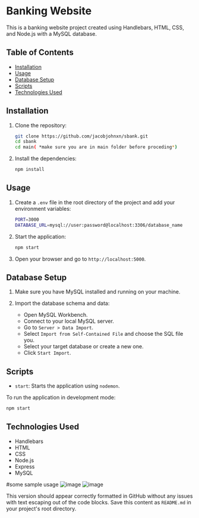 # Banking Website

This is a banking website project created using Handlebars, HTML, CSS, and Node.js with a MySQL database.

## Table of Contents

- [Installation](#installation)
- [Usage](#usage)
- [Database Setup](#database-setup)
- [Scripts](#scripts)
- [Technologies Used](#technologies-used)


## Installation

1. Clone the repository:

   ```sh
   git clone https://github.com/jacobjohnxn/sbank.git
   cd sbank
   cd main( *make sure you are in main folder before proceding*)
   ```
2. Install the dependencies:

   ```sh
   npm install
   ```

## Usage

1. Create a `.env` file in the root directory of the project and add your environment variables:

   ```sh
   PORT=3000
   DATABASE_URL=mysql://user:password@localhost:3306/database_name
   ```

2. Start the application:

   ```sh
   npm start
   ```

3. Open your browser and go to `http://localhost:5000`.

## Database Setup

1. Make sure you have MySQL installed and running on your machine.

2. Import the database schema and data:
   - Open MySQL Workbench.
   - Connect to your local MySQL server.
   - Go to `Server > Data Import`.
   - Select `Import from Self-Contained File` and choose the SQL file you.
   - Select your target database or create a new one.
   - Click `Start Import`.

## Scripts

- `start`: Starts the application using `nodemon`.

To run the application in development mode:

   ```sh
   npm start
   ```

## Technologies Used

- Handlebars
- HTML
- CSS
- Node.js
- Express
- MySQL

#some sample usage
![image](https://github.com/jacobjohnxn/sbank/assets/89299580/ffc00a6c-9fc0-4d88-989c-75ad17f5f536)
![image](https://github.com/jacobjohnxn/sbank/assets/89299580/ffc767ff-557c-4aee-a8ae-c3d40eb45703)





This version should appear correctly formatted in GitHub without any issues with text escaping out of the code blocks. Save this content as `README.md` in your project's root directory.
